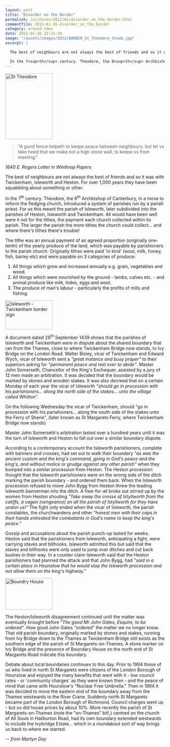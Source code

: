 ```yaml
---
layout: post
title: "Disorder on the Border"
permalink: /archives/2012/01/disorder_on_the_border.html
commentfile: 2012-01-26-disorder_on_the_border
category: around_town
date: 2012-01-26 22:33:39
image: "/assets/images/2012/BORDER_St_Theodore_thumb.jpg"
excerpt: |

  The best of neighbours are not always the best of friends and so it was with Twickenham, Isleworth and Heston. For over 1,000 years they have been squabbling about something or other.

  In the 7<sup>th</sup> century. Theodore, the 8<sup>th</sup> Archbishop of Canterbury, in a move to reform the fledging church, introduced a system of parishes run by a parish priest. For us this meant the parish of Isleworth, later subdivided into the parishes of Heston, Isleworth and Twickenham. All would have been well were it not for the tithes, the payment each church collected within its parish. The larger the parish the more tithes the church could collect... and where there's tithes there's trouble!
---
```


<a href="/assets/images/2012/BORDER_St_Theodore.jpg" title="See larger version of -  St Theodore"><img src="/assets/images/2012/BORDER_St_Theodore_thumb.jpg" width="150" height="208" alt=" St Theodore" class="photo right" /></a>

> "A good fence helpeth to keepe peace between neighbours; but let vs take heed that we make not a high stone wall, to keepe vs from meeting."

<cite>1640 E. Rogers Letter in Winthrop Papers</cite>

The best of neighbours are not always the best of friends and so it was with Twickenham, Isleworth and Heston. For over 1,000 years they have been squabbling about something or other.

In the 7<sup>th</sup> century. Theodore, the 8<sup>th</sup> Archbishop of Canterbury, in a move to reform the fledging church, introduced a system of parishes run by a parish priest. For us this meant the parish of Isleworth, later subdivided into the parishes of Heston, Isleworth and Twickenham. All would have been well were it not for the tithes, the payment each church collected within its parish. The larger the parish the more tithes the church could collect... and where there's tithes there's trouble!

<div markdown="1" class="box">
The tithe was an annual payment of an agreed proportion (originally one-tenth) of the yearly produce of the land, which was payable by parishioners to the parish church. Originally tithes were paid 'in kind' (wool, milk, honey, fish, barley etc) and were payable on 3 categories of produce:

1.  All things which grew and increased annually e.g. grain, vegetables and wood.
2.  All things which were nourished by the ground - lambs, calves etc. - and animal produce like milk, hides, eggs and wool.
3.  The produce of man's labour - particularly the profits of mills and fishing.

</div>
<a href="/assets/images/2012/BORDER_border_sign.jpg" title="See larger version of - Isleworth - Twickenham border sign"><img src="/assets/images/2012/BORDER_border_sign_thumb.jpg" width="150" height="91" alt="Isleworth - Twickenham border sign" class="photo right" /></a>

A document dated 28<sup>th</sup> September 1439 shows that the parishes of Isleworth and Twickenham were in dispute about the shared boundary that ran from the Thames, close to where Twickenham Bridge now stands, to Ivy Bridge on the London Road. Walter Bisley, vicar of Twickenham and Edward Wych, vicar of Isleworth sent a _"great instance and busy prayer"_ to their superiors asking for _"permanent peace and rest ever to abide"_. Master John Somerseth, Chancellor of the King's Exchequer, assisted by a jury of 12 men made an arbitration. It was decided that the boundary would be marked by stones and wooden stakes. It was also decreed that on a certain Monday of each year the vicar of Isleworth _"should go in procession with his parishioners... along the north side of the stakes... unto the village called Whitton"_.

On the following Wednesday the vicar of Twickenham, should "go in procession with his parishioners... along the south side of the stakes unto the Ferry of Shene", (later known as St Margarets Ferry, where Twickenham Bridge now stands)

Master John Somerseth's arbitration lasted over a hundred years until it was the turn of Isleworth and Heston to fall out over a similar boundary dispute.

According to a contemporary account the Isleworth parishioners, complete with banners and crosses, had set out to walk their boundary _"as was the ancient custom and the king's command, going in God's peace and the king's, and without malice or grudge against any other parish"_ when they bumped into a similar procession from Heston. The Heston procession thought that the Isleworth parishioners were on the wrong side of the ditch marking the parish boundary - and ordered them back. When the Isleworth procession refused to move John Bygg from Heston threw the leading Isleworth bannerman into the ditch. A free-for-all broke out stirred up by the women from Heston shouting _"Take away the crosse of Istyllworth from the catiffs, a vagon (vengeance) on all the parish of Istyllworth for they have undon us!"_ The fight only ended when the vicar of Isleworth, the parish constables, the churchwardens and other _"honest men with their caps in their hands entreated the combatants in God's name to keep the king's peace."_

Gossip and accusations about the parish punch-up lasted for weeks. Heston said that the parishioners from Isleworth, anticipating a fight, were carrying staves and billhooks. Isleworth admitted this but said that the staves and billhooks were only used to jump over ditches and cut back bushes in their way. In a counter claim Isleworth said that the Heston parishioners had planned the attack and that John Bygg, had _"said in a certain place in Hounslow that he would stop the Isleworth procession and not allow them on the king's highway."_

<a href="/assets/images/2012/BORDER_Boundry_house.jpg" title="See larger version of - Boundry House"><img src="/assets/images/2012/BORDER_Boundry_house_thumb.jpg" width="150" height="99" alt="Boundry House" class="photo right" /></a>

The Heston/Isleworth disagreement continued until the matter was eventually brought before _"The good Mr John Gates, Esquire, to be ordered"_. How good John Gates "ordered" the matter we no longer know. That old parish boundary, originally marked by stones and stakes, running from Ivy Bridge down to the Thames at Twickenham Bridge still exists as the southern edge of the parish of St Margarets-on-Thames. A stone marker on Ivy Bridge and the presence of Boundary House on the north end of St Margarets Road indicate this boundary.

Debate about local boundaries continues to this day. Prior to 1994 those of us who lived in north St Margarets were citizens of the London Borough of Hounslow and enjoyed the many benefits that went with it - low council rates - or 'community charges' as they were known then - and the peace of mind that came with Hounslow's "Nuclear Free Umbrella." Then in 1994 it was decided to move the eastern end of the boundary away from the Thames westwards to the River Crane. Suddenly north St Margarets became part of the London Borough of Richmond. Council charges went up - but so did house prices by about 10%. More recently the parish of St Margarets-on-Thames (note the "on-Thames" bit!,) centred on the church of All Souls in Haliburton Road, had its own boundary extended westwards to include the Ivybridge Estate... which in a roundabout sort of way brings us back to where we started.

<cite>-- from Martyn Day</cite>
